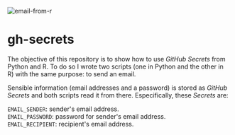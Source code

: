 ![email-from-r](https://github.com/cevaboyz/gh-secrets-mail/workflows/email-from-r/badge.svg)

# gh-secrets

The objective of this repository is to show how to use *GitHub Secrets* from Python and R. To do so I wrote two scripts (one in Python and the other in R) with the same purpose: to send an email.  

Sensible information (email addresses and a password) is stored as *GitHub Secrets* and both scripts read it from there. Especifically, these *Secrets* are:

`EMAIL_SENDER`: sender's email address.  
`EMAIL_PASSWORD`: password for sender's email address.  
`EMAIL_RECIPIENT`: recipient's email address.  

